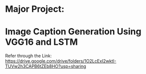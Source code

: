 # Major Project:
# Image Caption Generation Using VGG16 and LSTM
Refer through the Link: https://drive.google.com/drive/folders/1O2LcExI2wktI-TUVw2h3CAPB6tZEb8HO?usp=sharing
